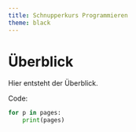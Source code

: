```yaml
---
title: Schnupperkurs Programmieren
theme: black
---
```

# Überblick

Hier entsteht der Überblick.

Code:
```python
for p in pages:
    print(pages)
```